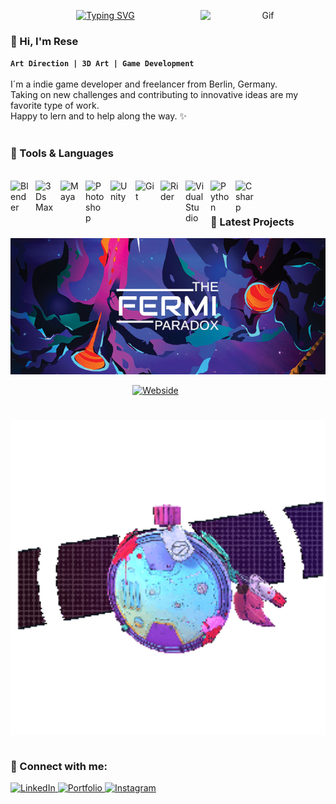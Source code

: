 <!-- Typewriter -->
<!-- https://github.com/DenverCoder1/readme-typing-svg -- for typwriter text -->
<p align="center">
  <a href="https://git.io/typing-svg"><img src="https://readme-typing-svg.demolab.com?font=monserat&weight=500&size=25&duration=4000&pause=1005&color=CD14BC&center=true&vCenter=true&width=435&lines=Welcome;lets+push+things+forward" alt="Typing SVG" /></a>

<!-- GIF -->
<!-- https://www.3dgifmaker.com/Glitch -- create gifs -->
<!-- https://github.com/Anmol-Baranwal/Cool-GIFs-For-GitHub -- for implementing gifs -->
<img align="right" alt="Gif" src="https://github.com/picmansmodel/picmansmodel/blob/main/FlipPhone.gif?raw=true" width="200" />



<!-- Emojis -->
<!-- https://gist.github.com/rxaviers/7360908 -- for emoji images -->

<!-- SYNTAX -->
<!-- https://github.com/darsaveli/Readme-Markdown-Syntax -- for syntax -->
<!-- https://docs.github.com/en/get-started/writing-on-github/getting-started-with-writing-and-formatting-on-github/basic-writing-and-formatting-syntax -- for syntax -->

### :octopus: Hi, I'm Rese 

**`Art Direction | 3D Art | Game Development`**
<br />
<br />
I´m a indie game developer and freelancer from Berlin, Germany.
<br />
Taking on new challenges and contributing to innovative ideas are my favorite type of work.
<br />
Happy to lern and to help along the way. :sparkles:
<br />
<br />


### 🧰 Tools & Languages

<br />
<!-- Icons -->
<!-- https://devicon.dev/ -- for SVG images -->

<img align="left" alt="Blender" width="30px" style="padding-right:10px;" src="https://cdn.jsdelivr.net/gh/devicons/devicon@latest/icons/blender/blender-original.svg" />          
<img align="left" alt="3Ds Max" width="30px" style="padding-right:10px;" src="https://cdn.jsdelivr.net/gh/devicons/devicon@latest/icons/threedsmax/threedsmax-original.svg" />
<img align="left" alt="Maya" width="30px" style="padding-right:10px;" src="https://cdn.jsdelivr.net/gh/devicons/devicon@latest/icons/maya/maya-original.svg" />
<img align="left" alt="Photoshop" width="30px" style="padding-right:10px;" src="https://cdn.jsdelivr.net/gh/devicons/devicon@latest/icons/photoshop/photoshop-original.svg" />
<img align="left" alt="Unity" width="30px" style="padding-right:10px;" src="https://cdn.jsdelivr.net/gh/devicons/devicon@latest/icons/unity/unity-original.svg" />
<img align="left" alt="Git" width="30px" style="padding-right:10px;" src="https://cdn.jsdelivr.net/gh/devicons/devicon/icons/git/git-original.svg" />
<img align="left" alt="Rider" width="30px" style="padding-right:10px;" src="https://cdn.jsdelivr.net/gh/devicons/devicon@latest/icons/rider/rider-original.svg" />
<img align="left" alt="VidualStudio" width="30px" style="padding-right:10px;" src="https://cdn.jsdelivr.net/gh/devicons/devicon@latest/icons/visualstudio/visualstudio-original.svg" />
<img align="left" alt="Python" width="30px" style="padding-right:10px;" src="https://cdn.jsdelivr.net/gh/devicons/devicon/icons/python/python-plain.svg" />
<img align="left" alt="Csharp" width="30px" style="padding-right:10px;" src="https://cdn.jsdelivr.net/gh/devicons/devicon@latest/icons/csharp/csharp-original.svg" />
<br />

#

### :purple_heart: Latest Projects

  <!-- Fermi Paradox -->
<p align="center">
  <!-- Image -->
  <a href="https://fermi-paradox.com/">
    <img src="https://github.com/picmansmodel/picmansmodel/blob/main/FermiHeaderBbackground.PNG" /></a>
<br />

<p align="center">
  <!-- Buttons -->
  <a href="https://fermi-paradox.com/">
    <img alt="Webside" width="80px" style="padding-right:40px;" src="https://fermi-paradox.com/assets/anomalylogo-137631e8.png" /></a> 
<br />

#

  <!-- Bloddletter -->
<p align="center">
  <!-- Gif -->
  <a href="https://www.artstation.com/embed/82294664">
    <img align="center" width="1080px" alt="Gif" src="https://raw.githubusercontent.com/picmansmodel/picmansmodel/refs/heads/main/BloodletterWave.gif?raw=true" width="200" /></a>

<p align="center">
 <a text="**BLOODLETTER** Borderlands Fan Art ">


#

###  :pizza: Connect with me:

<!-- BADGES -->
<!-- https://shields.io/badges -- for Badge images -->
<p align="left">
  <a href="https://www.linkedin.com/in/theresaschlag/">
    <img alt="LinkedIn" src="https://img.shields.io/badge/%20LinkedIn%20-CD14BC" /> 
  <a href="https://theresa-schlag.com/">
    <img alt="Portfolio" src="https://img.shields.io/badge/%20Portfolio%20-CD14BC" /> 
  <a href="https://www.instagram.com/picmansmodel/">
    <img alt="Instagram" src="https://img.shields.io/badge/%20Instagram%20-CD14BC" />   
</p>
